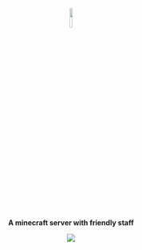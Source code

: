 <div align="center">

  <img width="10%" src="https://avatars.githubusercontent.com/u/94358792?s=200&v=4">
  <br><br>
  <p><strong>A minecraft server with friendly staff</strong></p>
  <a href="https://discord.gg/4BXKMzyNuy"><img src="https://discord.com/api/guilds/622907532473794561/embed.png?style=banner2"></a>

</div>
